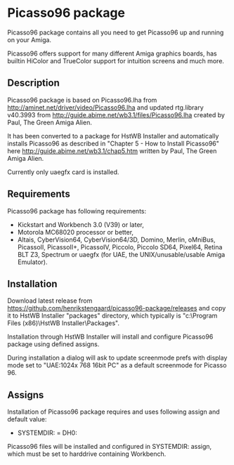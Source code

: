 # Picasso96 package

Picasso96 package contains all you need to get Picasso96 up and running on your Amiga.

Picasso96 offers support for many different Amiga graphics boards, has builtin HiColor and TrueColor support for intuition screens and much
more.

## Description

Picasso96 package is based on Picasso96.lha from http://aminet.net/driver/video/Picasso96.lha and updated rtg.library v40.3993 from http://guide.abime.net/wb3.1/files/Picasso96.lha created by Paul, The Green Amiga Alien.

It has been converted to a package for HstWB Installer and automatically installs Picasso96 as described in "Chapter 5 - How to Install Picasso96" here http://guide.abime.net/wb3.1/chap5.htm written by Paul, The Green Amiga Alien.

Currently only uaegfx card is installed.

## Requirements

Picasso96 package has following requirements:

- Kickstart and Workbench 3.0 (V39) or later,
- Motorola MC68020 processor or better,
- Altais, CyberVision64, CyberVision64/3D, Domino, Merlin, oMniBus,
  PicassoII, PicassoII+, PicassoIV, Piccolo, Piccolo SD64, Pixel64,
  Retina BLT Z3, Spectrum or uaegfx (for UAE, the UNIX/unusable/usable
  Amiga Emulator).

## Installation

Download latest release from https://github.com/henrikstengaard/picasso96-package/releases and copy it to HstWB Installer "packages" directory, which typically is "c:\Program Files (x86)\HstWB Installer\Packages".

Installation through HstWB Installer will install and configure Picasso96 package using defined assigns.

During installation a dialog will ask to update screenmode prefs with display mode set to "UAE:1024x 768 16bit PC" as a default screenmode for Picasso 96.

## Assigns

Installation of Picasso96 package requires and uses following assign and default value:

- SYSTEMDIR: = DH0:

Picasso96 files will be installed and configured in SYSTEMDIR: assign, which must be set to harddrive containing Workbench.